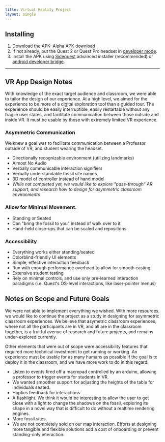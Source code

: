 ```yaml
---
title: Virtual Reality Project
layout: single
---
```


## Installing

1. Download the APK: [Alpha APK download](https://hunterassetcollectiondb.blob.core.windows.net/fossilvr/build/alpha-experiencing-history-4-17-23.apk)
2. If not already, put the Quest 2 or Quest Pro headset in [developer mode](https://youtu.be/lFTXv2aScJ8?t=169).
3. Install the APK using [Sidequest](https://sidequestvr.com/) advanced installer (recommended) or [android developer bridge](https://developer.oculus.com/documentation/native/android/ts-adb/).

---

## VR App Design Notes
With knowledge of the exact target audience and classroom, we were able to tailor the design of our experience. At a high level, we aimed for the experience to be more of a digital exploration tool than a guided tour.
The experience should be easily interruptible, easily restartable without any fragile user states, and facilitate communication between those outside and inside VR. It must be usable by those with extremely limited VR experience.
### Asymmetric Communication
We knew a goal was to facilitate communication between a Professor outside of VR, and student wearing the headset.

- Directionally recognizable environment (utilizing landmarks)
- Almost No Audio
- Verbally communicable interaction signifiers
- Verbally understandable fossil site names
- 3D model of controller instead of hand model
- *While not completed yet, we would like to explore "pass-through" AR support, and research how to design for asymmetric classroom environments*

### Allow for Minimal Movement.

- Standing or Seated
- Can "bring the fossil to you" instead of walk over to it
- Hand-held close-ups that can be scaled and repositions

### Accessibility

- Everything works either standing/seated
- Colorblind-friendly UI elements
- Simple, effective interaction feedback
- Run with enough performance overhead to allow for smooth casting.
- Extensive student testing
- Rely on minimal controls, and use only pre-learned interaction paradigms (i.e. Quest's OS-level interactions, like laser-pointer menus)


## Notes on Scope and Future Goals
We were not able to implement everything we wished. With more resources, we would like to continue the project as a study in designing for asymmetric classroom experiences. We believe that asymetric classroom experiences, where not all the participants are in VR, and all are in the classroom together, is a fruitful avenue of research and future projects, and remains under-explored currently.

Other elements that were out of scope were accessibility features that required more technical investment to get running or working. An experience must be usable for as many humans as possible if the goal is to deploy it in the classroom, and we have more work to do in this regard.

- Listen to events fired off a macropad controlled by an arduino, allowing a professor to trigger events for students in VR.
- We wanted smoother support for adjusting the heights of the table for individuals seated. 
- Haptics feedback for interactions
- A flashlight. We think it would be interesting to allow the user to get close with a light to change the shadows on the fossil, exploring its shape in a novel way that is difficult to do without a realtime rendering engines.
- More fossil sites.
- We are not completely sold on our map interaction. Efforts at designing more tangible and flexible solutions add a cost of onboarding or prevent standing-only interaction.

